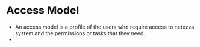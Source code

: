 # Access Model

* An access model is a profile of the users who require access to netezza system and the permissions or tasks that they need.
* 